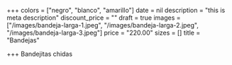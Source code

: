 +++
colors = ["negro", "blanco", "amarillo"]
date = nil
description = "this is meta description"
discount_price = ""
draft = true
images = ["/images/bandeja-larga-1.jpeg", "/images/bandeja-larga-2.jpeg", "/images/bandeja-larga-3.jpeg"]
price = "220.00"
sizes = []
title = "Bandejas"

+++
Bandejitas chidas